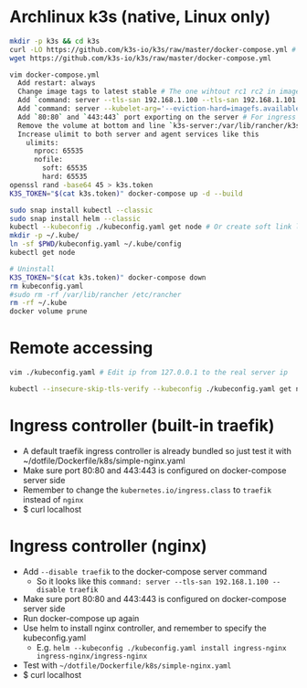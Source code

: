 Archlinux k3s (native, Linux only)
=====
```sh
mkdir -p k3s && cd k3s
curl -LO https://github.com/k3s-io/k3s/raw/master/docker-compose.yml # Or
wget https://github.com/k3s-io/k3s/raw/master/docker-compose.yml

vim docker-compose.yml
  Add restart: always
  Change image tags to latest stable # The one wihtout rc1 rc2 in image tags
  Add `command: server --tls-san 192.168.1.100 --tls-san 192.168.1.101 --disable traefik` to server # where `192.168.1.xx` are the client ips of the k8s operators
  Add `command: server --kubelet-arg='--eviction-hard=imagefs.available<50%'` # New flag for --image-gc-high-threshold=50%
  Add `80:80` and `443:443` port exporting on the server # For ingress
  Remove the volume at bottom and line `k3s-server:/var/lib/rancher/k3s` # This seems to be useless
  Increase ulimit to both server and agent services like this
    ulimits:
      nproc: 65535
      nofile:
        soft: 65535
        hard: 65535
openssl rand -base64 45 > k3s.token
K3S_TOKEN="$(cat k3s.token)" docker-compose up -d --build

sudo snap install kubectl --classic
sudo snap install helm --classic
kubectl --kubeconfig ./kubeconfig.yaml get node # Or create soft link like this
mkdir -p ~/.kube/
ln -sf $PWD/kubeconfig.yaml ~/.kube/config
kubectl get node

# Uninstall
K3S_TOKEN="$(cat k3s.token)" docker-compose down
rm kubeconfig.yaml
#sudo rm -rf /var/lib/rancher /etc/rancher
rm -rf ~/.kube
docker volume prune
```

Remote accessing
=====
```sh
vim ./kubeconfig.yaml # Edit ip from 127.0.0.1 to the real server ip

kubectl --insecure-skip-tls-verify --kubeconfig ./kubeconfig.yaml get node # Or copy kubeconfig file to ~/.kube/config
```

Ingress controller (built-in traefik)
====
* A default traefik ingress controller is already bundled so just test it with ~/dotfile/Dockerfile/k8s/simple-nginx.yaml
* Make sure port 80:80 and 443:443 is configured on docker-compose server side
* Remember to change the `kubernetes.io/ingress.class` to `traefik` instead of `nginx`
* $ curl localhost

Ingress controller (nginx)
=====
* Add `--disable traefik` to the docker-compose server command
  * So it looks like this `command: server --tls-san 192.168.1.100 --disable traefik`
* Make sure port 80:80 and 443:443 is configured on docker-compose server side
* Run docker-compose up again
* Use helm to install nginx controller, and remember to specify the kubeconfig.yaml
  * E.g. `helm --kubeconfig ./kubeconfig.yaml install ingress-nginx ingress-nginx/ingress-nginx`
* Test with `~/dotfile/Dockerfile/k8s/simple-nginx.yaml`
* $ curl localhost
